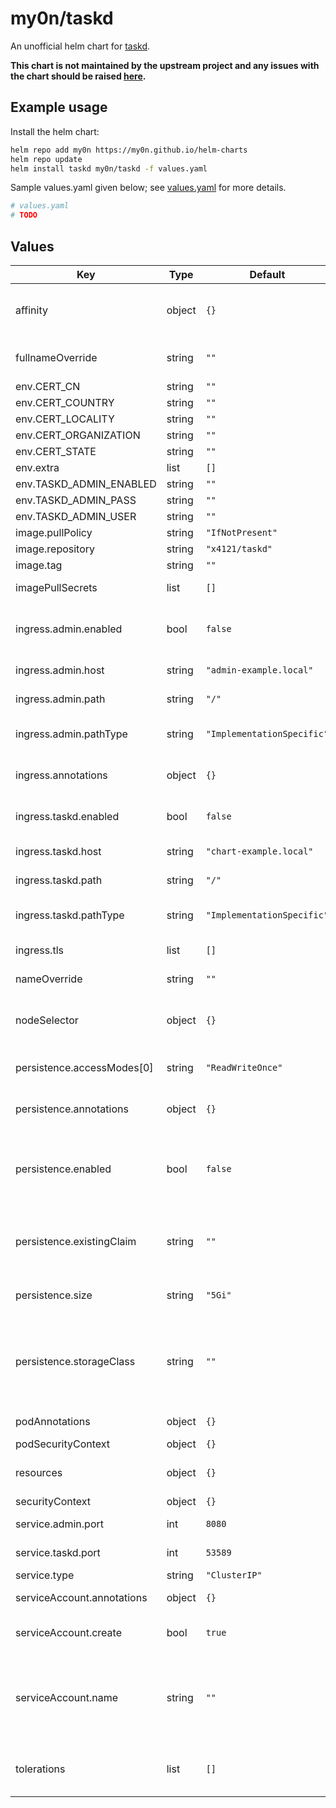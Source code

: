# my0n/taskd

An unofficial helm chart for [taskd](https://github.com/GothenburgBitFactory/taskserver).

**This chart is not maintained by the upstream project and any issues with the chart should be raised [here](https://github.com/my0n/helm-charts/issues/new).**

## Example usage

Install the helm chart:

```sh
helm repo add my0n https://my0n.github.io/helm-charts
helm repo update
helm install taskd my0n/taskd -f values.yaml
```

Sample values.yaml given below; see [values.yaml](values.yaml) for more details.

```yaml
# values.yaml
# TODO
```

## Values

| Key | Type | Default | Description |
|-----|------|---------|-------------|
| affinity | object | `{}` | Defines affinity constraint rules. Read more about `affinity` [here](https://kubernetes.io/docs/concepts/scheduling-eviction/assign-pod-node/#affinity-and-anti-affinity). |
| fullnameOverride | string | `""` | Override for full name of generated resources. |
| env.CERT_CN | string | `""` |  |
| env.CERT_COUNTRY | string | `""` |  |
| env.CERT_LOCALITY | string | `""` |  |
| env.CERT_ORGANIZATION | string | `""` |  |
| env.CERT_STATE | string | `""` |  |
| env.extra | list | `[]` |  |
| env.TASKD_ADMIN_ENABLED | string | `""` |  |
| env.TASKD_ADMIN_PASS | string | `""` |  |
| env.TASKD_ADMIN_USER | string | `""` |  |
| image.pullPolicy | string | `"IfNotPresent"` | Image pull policy. |
| image.repository | string | `"x4121/taskd"` | Image repository. |
| image.tag | string | `""` | Image tag. |
| imagePullSecrets | list | `[]` | Secrets for pulling an image. |
| ingress.admin.enabled | bool | `false` | Enables or disables the ingress rules for the taskd-admin service. |
| ingress.admin.host | string | `"admin-example.local"` | Host address for the taskd-admin service. |
| ingress.admin.path | string | `"/"` | Path for the taskd-admin service. |
| ingress.admin.pathType | string | `"ImplementationSpecific"` | Ignored if not kubeVersion >= 1.18-0 |
| ingress.annotations | object | `{}` | Provide additional ingress annotations if needed. |
| ingress.taskd.enabled | bool | `false` | Enables or disables the ingress for the taskd service. |
| ingress.taskd.host | string | `"chart-example.local"` | Host address for the taskd service. |
| ingress.taskd.path | string | `"/"` | Path for the taskd service. |
| ingress.taskd.pathType | string | `"ImplementationSpecific"` | Ignored if not kubeVersion >= 1.18-0 |
| ingress.tls | list | `[]` | Configure TLS for the ingress. |
| nameOverride | string | `""` | Override for name of generated resources. |
| nodeSelector | object | `{}` | Defines node selection constraints. Read more about `nodeSelector` [here](https://kubernetes.io/docs/concepts/scheduling-eviction/assign-pod-node/#nodeselector). |
| persistence.accessModes[0] | string | `"ReadWriteOnce"` | Access mode for generated Persistent Volume Claim. |
| persistence.annotations | object | `{}` | Annotations for the generated Persistent Volume Claim. |
| persistence.enabled | bool | `false` | If enabled, a Persistent Volume Claim will either be created or used. If not enabled, taskd just uses an emptyDir. |
| persistence.existingClaim | string | `""` | Use an existing Persistent Volume Claim. If empty string (default), then a new one will be generated. |
| persistence.size | string | `"5Gi"` | The size of the generated Persistent Volume Claim. |
| persistence.storageClass | string | `""` | The storage class for the generated Persistent Volume Claim. If empty string (default), then the default provisioner will be used. |
| podAnnotations | object | `{}` | Annotations for the server pod. |
| podSecurityContext | object | `{}` | Pod security context. |
| resources | object | `{}` | Set the resource limits/requests for the pod. |
| securityContext | object | `{}` | Security context. |
| service.admin.port | int | `8080` | The port for the taskd-admin service. |
| service.taskd.port | int | `53589` | The port for the taskd service. |
| service.type | string | `"ClusterIP"` | The type of service. |
| serviceAccount.annotations | object | `{}` | Annotations to add to the service account. |
| serviceAccount.create | bool | `true` | Specifies whether a service account should be created. |
| serviceAccount.name | string | `""` | The name of the service account to use. If not set and `serviceAccount.create` is true, a name is generated using the fullname template. |
| tolerations | list | `[]` | Specify taint tolerations. Read more about `tolerations` [here](https://kubernetes.io/docs/concepts/scheduling-eviction/taint-and-toleration/). |
